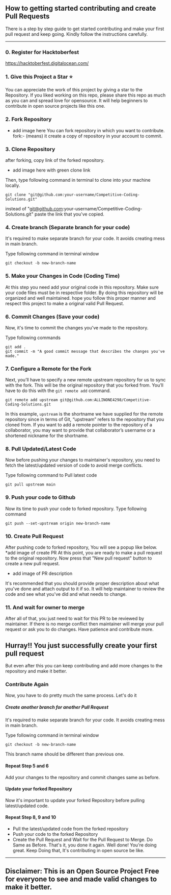 ## How to getting started contributing and create Pull Requests

There is a step by step guide to get started contributing and make your first pull request and keep going.
Kindly follow the instructions carefully.

------------------------------------------------------------------------------------------------------

### 0. Register for Hacktoberfest

https://hacktoberfest.digitalocean.com/

### 1. Give this Project a Star :star:

You can appreciate the work of this project by giving a star to the Repository.
If you liked working on this repo, please share this repo as much as you can and spread love for opensource.
It will help beginners to contribute in open source projects like this one.

### 2. Fork Repository

* add image here
You can fork repository in which you want to contribute.
fork:- (means) it create a copy of repository in your account to commit.

### 3. Clone Repository

after forking, copy link of the forked repository.
* add image here with green clone link

Then, type following command in terminal to clone into your machine locally.

```
git clone "git@github.com:your-username/Competitive-Coding-Solutions.git"
```

instead of "git@github.com:your-username/Competitive-Coding-Solutions.git" paste the link that you've copied.


### 4. Create branch (Separate branch for your code)

It's required to make separate branch for your code. It avoids creating mess in main branch.

Type following command in terminal window

```
git checkout -b new-branch-name
```

### 5. Make your Changes in Code (Coding Time)

At this step you need add your original code in this repository.
Make sure your code files must be in respective folder. 
By doing this repository will be organized and well maintained.
hope you follow this proper manner and respect this project to make a original valid Pull Request.

### 6. Commit Changes (Save your code)

Now, it's time to commit the changes you've made to the repository.

Type following commands

```
git add .
git commit -m "A good commit message that describes the changes you've made."
```

### 7. Configure a Remote for the Fork

Next, you’ll have to specify a new remote upstream repository for us to sync with the fork. This will be the original repository that you forked from. You’ll have to do this with the `git remote add` command.

```
git remote add upstream git@github.com:ALLINONE4298/Competitive-Coding-Solutions.git
```

In this example, `upstream` is the shortname we have supplied for the remote repository since in terms of Git, “upstream” refers to the repository that you cloned from. If you want to add a remote pointer to the repository of a collaborator, you may want to provide that collaborator’s username or a shortened nickname for the shortname.

### 8. Pull Updated/Latest Code

Now before pushing your changes to maintainer's repository, you need to fetch the latest/updated version of code to avoid merge conflicts.

Type following command to Pull latest code

```
git pull upstream main
```

### 9. Push your code to Github

Now its time to push your code to forked repository.
Type following command

```
git push --set-upstream origin new-branch-name
```

### 10. Create Pull Request

After pushing code to forked repository, You will see a popup like below.
*add image of create PR
At this point, you are ready to make a pull request to the original repository.
Now press that "New pull request" button to create a new pull request.
* add image of PR description

It's recommended that you should provide proper description about what you've done and attach output to it if so.
It will help maintainer to review the code and see what you've did and what needs to change.


### 11. And wait for owner to merge

After all of that, you just need to wait for this PR to be reviewed by maintainer.
If there is no merge conflict then maintainer will merge your pull request or ask you to do changes.
Have patience and contribute more.

## Hurray!! You just successfully create your first pull request

But even after this you can keep contributing and add more changes to the repository and make it better.

### Contribute Again

Now, you have to do pretty much the same process.
Let's do it

##### Create another branch for another Pull Request

It's required to make separate branch for your code. It avoids creating mess in main branch.

Type following command in terminal window

```
git checkout -b new-branch-name
```

This branch name should be different than previous one.

#### Repeat Step 5 and 6

Add your changes to the repository and commit changes same as before.

#### Update your forked Repository

Now it's important to update your forked Repository before pulling latest/updated code.

#### Repeat Step 8, 9 and 10

* Pull the latest/updated code from the forked repository
* Push your code to the forked Repository
* Create the Pull Request and Wait for the Pull Request to Merge.
Do Same as Before.
That's it, you done it again. Well done! You're doing great. 
Keep Doing that, It's contributing in open source be like.

------------------------------------------------------------------------------------------------------------
Disclaimer: This is an Open Source Project Free for everyone to see and made valid changes to make it better.
------------------------------------------------------------------------------------------------------------


